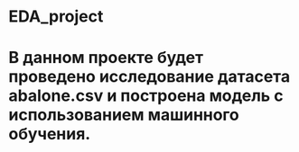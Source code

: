 # EDA_project
# В данном проекте будет проведено исследование датасета abalone.csv и построена модель с использованием машинного обучения.
